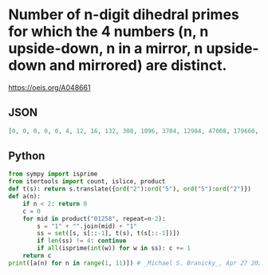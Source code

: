 # Number of n\-digit dihedral primes for which the 4 numbers \(n, n upside\-down, n in a mirror, n upside\-down and mirrored\) are distinct\.
https://oeis.org/A048661
## JSON
```JSON
[0, 0, 0, 0, 0, 4, 12, 16, 132, 308, 1096, 3704, 12984, 47008, 179660, 681608]
```
## Python
```Python
from sympy import isprime
from itertools import count, islice, product
def t(s): return s.translate({ord("2"):ord("5"), ord("5"):ord("2")})
def a(n):
    if n < 2: return 0
    c = 0
    for mid in product("01258", repeat=n-2):
        s = "1" + "".join(mid) + "1"
        ss = set([s, s[::-1], t(s), t(s[::-1])])
        if len(ss) != 4: continue
        if all(isprime(int(w)) for w in ss): c += 1
    return c
print([a(n) for n in range(1, 11)]) # _Michael S. Branicky_, Apr 27 2024
```
